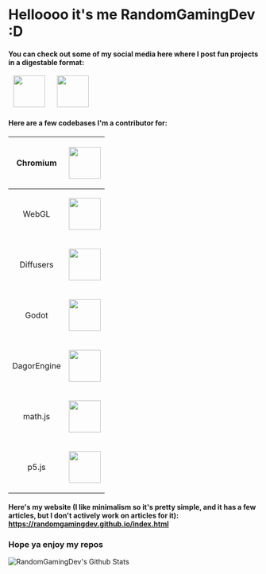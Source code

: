 # Helloooo it's me RandomGamingDev :D

#### You can check out some of my social media here where I post fun projects in a digestable format:

<a href="https://www.youtube.com/@RandomGamingDev" target=”_blank” style="padding: 10px"><img src="https://github.com/user-attachments/assets/3c3ad5c9-6574-4bb8-af67-d7a760f0f1fb" height=64 /></a>
<a href="https://randomgamingdev.itch.io/" target=”_blank” style="padding: 10px"><img src="https://github.com/user-attachments/assets/3ae1f564-a157-4bf9-9462-761bd5ad0e0a" height=64 /></a>

#### Here are a few codebases I'm a contributor for:

| Chromium | <p align="center"><a href="https://www.chromium.org/chromium-projects/" target=”_blank”><img src="https://github.com/user-attachments/assets/ba214470-07e3-48d8-a9fd-4f51a2f054f4" height=64 /></a></p> |
| --- | --- |
| <p align="center">WebGL</p> | <p align="center"><a href="https://www.khronos.org/webgl/" target=”_blank”><img src="https://github.com/user-attachments/assets/ff65a9bd-bfec-4dbb-9ca8-2abcc0c5d87d" height=64 /></a></p> |
| <p align="center">Diffusers</p> | <p align="center"><a href="https://huggingface.co/docs/diffusers/en/index" target=”_blank”><img src="https://github.com/user-attachments/assets/cc3ffd91-ec11-46e6-854f-aa1ceddf09dd" height=64 /></a></p> |
| <p align="center">Godot</p> | <p align="center"><a href="https://godotengine.org/" target=”_blank”><img src="https://github.com/user-attachments/assets/f2a828a6-0081-4e88-ac80-87de091f7e6a" height=64 /></a></p> |
| <p align="center">DagorEngine</p> | <p align="center"><a href="https://gaijinent.com/news/dagor-engine-gone-open-source" target=”_blank”><img src="https://github.com/user-attachments/assets/82c7023e-e4ba-4dd5-8f04-918e8591286b" height=64 /></a></p> |
| <p align="center">math.js</p> | <p align="center"><a href="https://mathjs.org/" target=”_blank”><img src="https://github.com/user-attachments/assets/3108600c-a52f-4474-9150-79c4ef7c1fe7" height=64 /></a></p> |
| <p align="center">p5.js</p> | <p align="center"><a href="https://p5js.org/" target=”_blank”><img src="https://github.com/user-attachments/assets/066a6fcb-70d9-4376-abf6-f242e6a6c6fe" height=64 /></a></p> |

#### Here's my website (I like minimalism so it's pretty simple, and it has a few articles, but I don't actively work on articles for it): https://randomgamingdev.github.io/index.html

### Hope ya enjoy my repos

![RandomGamingDev's Github Stats](https://github-readme-stats.vercel.app/api?username=RandomGamingDev&show_icons=true&theme=github_dark&count_private=true&include_all_commits=true&rank_icon=github)
